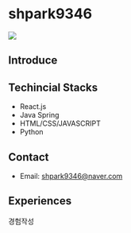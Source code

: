 # shpark9346

![](https://hits.seeyoufarm.com/api/count/incr/badge.svg?url=https%3A%2F%2Fgithub.com%2Fshpark9346)

## Introduce


## Techincial Stacks

- React.js
- Java Spring
- HTML/CSS/JAVASCRIPT
- Python

## Contact

- Email: shpark9346@naver.com

## Experiences

경험작성
